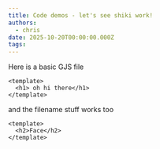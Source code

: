 ```yaml
---
title: Code demos - let's see shiki work!
authors:
  - chris
date: 2025-10-20T00:00:00.000Z
tags:
---
```


Here is a basic GJS file

```gjs
<template>
  <h1> oh hi there</h1>
</template>
```

and the filename stuff works too

```gjs {data-filename="face.gjs"}
<template>
  <h2>Face</h2>
</template>
```
